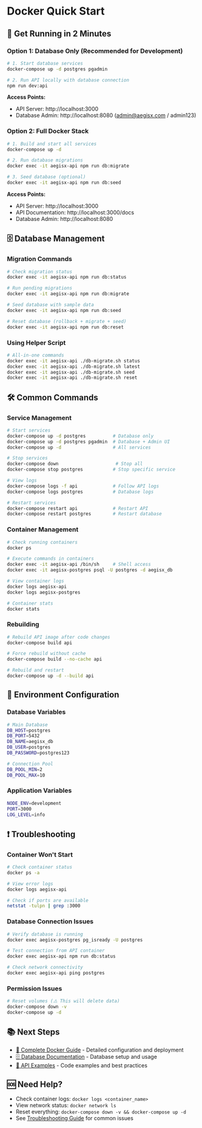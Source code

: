 # Docker Quick Start

## 🚀 Get Running in 2 Minutes

### Option 1: Database Only (Recommended for Development)

```bash
# 1. Start database services
docker-compose up -d postgres pgadmin

# 2. Run API locally with database connection
npm run dev:api
```

**Access Points:**
- API Server: http://localhost:3000
- Database Admin: http://localhost:8080 (admin@aegisx.com / admin123)

### Option 2: Full Docker Stack

```bash
# 1. Build and start all services
docker-compose up -d

# 2. Run database migrations
docker exec -it aegisx-api npm run db:migrate

# 3. Seed database (optional)
docker exec -it aegisx-api npm run db:seed
```

**Access Points:**
- API Server: http://localhost:3000
- API Documentation: http://localhost:3000/docs
- Database Admin: http://localhost:8080

## 🗄️ Database Management

### Migration Commands

```bash
# Check migration status
docker exec -it aegisx-api npm run db:status

# Run pending migrations
docker exec -it aegisx-api npm run db:migrate

# Seed database with sample data
docker exec -it aegisx-api npm run db:seed

# Reset database (rollback + migrate + seed)
docker exec -it aegisx-api npm run db:reset
```

### Using Helper Script

```bash
# All-in-one commands
docker exec -it aegisx-api ./db-migrate.sh status
docker exec -it aegisx-api ./db-migrate.sh latest
docker exec -it aegisx-api ./db-migrate.sh seed
docker exec -it aegisx-api ./db-migrate.sh reset
```

## 🛠️ Common Commands

### Service Management

```bash
# Start services
docker-compose up -d postgres          # Database only
docker-compose up -d postgres pgadmin  # Database + Admin UI
docker-compose up -d                   # All services

# Stop services
docker-compose down                     # Stop all
docker-compose stop postgres           # Stop specific service

# View logs
docker-compose logs -f api             # Follow API logs
docker-compose logs postgres           # Database logs

# Restart services
docker-compose restart api             # Restart API
docker-compose restart postgres        # Restart database
```

### Container Management

```bash
# Check running containers
docker ps

# Execute commands in containers
docker exec -it aegisx-api /bin/sh     # Shell access
docker exec -it aegisx-postgres psql -U postgres -d aegisx_db

# View container logs
docker logs aegisx-api
docker logs aegisx-postgres

# Container stats
docker stats
```

### Rebuilding

```bash
# Rebuild API image after code changes
docker-compose build api

# Force rebuild without cache
docker-compose build --no-cache api

# Rebuild and restart
docker-compose up -d --build api
```

## 🔧 Environment Configuration

### Database Variables

```bash
# Main Database
DB_HOST=postgres
DB_PORT=5432
DB_NAME=aegisx_db
DB_USER=postgres
DB_PASSWORD=postgres123

# Connection Pool
DB_POOL_MIN=2
DB_POOL_MAX=10
```

### Application Variables

```bash
NODE_ENV=development
PORT=3000
LOG_LEVEL=info
```

## ❗ Troubleshooting

### Container Won't Start

```bash
# Check container status
docker ps -a

# View error logs
docker logs aegisx-api

# Check if ports are available
netstat -tulpn | grep :3000
```

### Database Connection Issues

```bash
# Verify database is running
docker exec aegisx-postgres pg_isready -U postgres

# Test connection from API container
docker exec aegisx-api npm run db:status

# Check network connectivity
docker exec aegisx-api ping postgres
```

### Permission Issues

```bash
# Reset volumes (⚠️ This will delete data)
docker-compose down -v
docker-compose up -d
```

## 📚 Next Steps

- [📖 Complete Docker Guide](./docker.md) - Detailed configuration and deployment
- [🗄️ Database Documentation](./database.md) - Database setup and usage
- [📝 API Examples](./database-examples.md) - Code examples and best practices

## 🆘 Need Help?

- Check container logs: `docker logs <container_name>`
- View network status: `docker network ls`
- Reset everything: `docker-compose down -v && docker-compose up -d`
- See [Troubleshooting Guide](./docker.md#troubleshooting) for common issues
